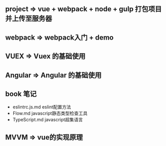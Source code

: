 ## project => vue + webpack + node + gulp  打包项目并上传至服务器

## webpack => webpack入门 + demo

## VUEX => Vuex 的基础使用

## Angular => Angular 的基础使用

## book 笔记
  - eslintrc.js.md eslint配置方法
  - Flow.md javascript静态类型检查工具
  - TypeScript.md javascript超集语言

## MVVM => vue的实现原理
